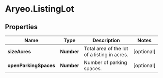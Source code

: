 # Aryeo.ListingLot

## Properties

Name | Type | Description | Notes
------------ | ------------- | ------------- | -------------
**sizeAcres** | **Number** | Total area of the lot of a listing in acres.  | [optional] 
**openParkingSpaces** | **Number** | Number of parking spaces. | [optional] 


